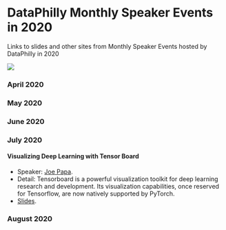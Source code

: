 # DataPhilly Monthly Speaker Events in 2020
Links to slides and other sites from Monthly Speaker Events hosted by DataPhilly in 2020

<img src="EventTitleSponsors_Aug302020.png?raw=true"/>

### April 2020

### May 2020

### June 2020

### July 2020
#### Visualizing Deep Learning with Tensor Board
- Speaker: [Joe Papa](https://www.linkedin.com/in/mrjoepapa/). 
- Detail: Tensorboard is a powerful visualization toolkit for deep learning research and development. Its visualization capabilities, once reserved for Tensorflow, are now natively supported by PyTorch.
- [Slides](/pdf/July2020_JoePapa_TensorboardWithPyTorch.pdf).

### August 2020

